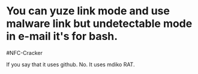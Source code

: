 # You can yuze link mode and use malware link but undetectable mode in e-mail it's for bash.
#NFC-Cracker


If you say that it uses github. No.
It uses mdiko RAT.

